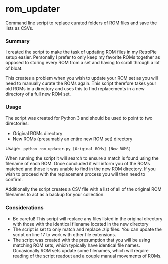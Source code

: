 # rom_updater
Command line script to replace curated folders of ROM files and save the lists
as CSVs.

### Summary

I created the script to make the task of updating ROM files in my RetroPie setup
easier. Personally I prefer to only keep my favorite ROMs together as opposed to
storing every ROM from a set and having to scroll through a lot of bloat.

This creates a problem when you wish to update your ROM set as you will need to
manually curate the ROMs again. This script therefore takes your old ROMs in a
directory and uses this to find replacements in a new directory of a full new ROM
set.

### Usage

The script was created for Python 3 and should be used to point to two directories:

* Original ROMs directory
* New ROMs (presumably an entire new ROM set) directory

Usage: ``` python rom_updater.py [Original ROMs] [New ROMS]```

When running the script it will search to ensure a match is found using the filename
of each ROM. Once concluded it will inform you of the ROMs matched and those it
was unable to find in the new ROM directory. If you wish to proceed with the
replacement process you will then need to confirm.

Additionally the script creates a CSV file with a list of all of the original ROM
filenames to act as a backup for your collection.

### Considerations

* Be careful! This script will replace any files listed in the original directory with those with the identical filename located in the new directory
* The script is set to only match and replace .zip files. You can update the script on line 17 to work with other file extensions.
* The script was created with the presumption that you will be using matching ROM sets, which typically have identical file names. Occasionally ROM sets update some filenames, which will require reading of the script readout and a couple manual movements of ROMs.
